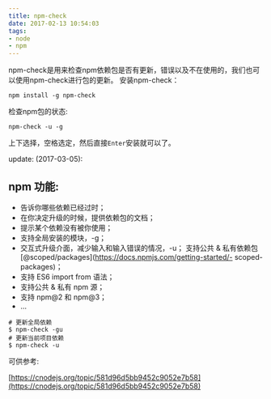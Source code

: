 ```yaml
---
title: npm-check
date: 2017-02-13 10:54:03
tags:
- node
- npm
---
```


npm-check是用来检查npm依赖包是否有更新，错误以及不在使用的，我们也可以使用npm-check进行包的更新。
安装npm-check：

```shell
npm install -g npm-check
```

检查npm包的状态:

```shell
npm-check -u -g
```

上下选择，空格选定，然后直接`Enter`安装就可以了。


update: (2017-03-05):

## npm 功能:
- 告诉你哪些依赖已经过时；
- 在你决定升级的时候，提供依赖包的文档；
- 提示某个依赖没有被你使用；
- 支持全局安装的模块，-g；
- 交互式升级介面，减少输入和输入错误的情况，-u；
支持公共 & 私有依赖包 [@scoped/packages](https://docs.npmjs.com/getting-started/- scoped-packages)；
- 支持 ES6 import from 语法；
- 支持公共 & 私有 npm 源；
- 支持 npm@2 和 npm@3；
- …

```shell
# 更新全局依赖
$ npm-check -gu
# 更新当前项目依赖
$ npm-check -u
```

可供参考:

[https://cnodejs.org/topic/581d96d5bb9452c9052e7b58](https://cnodejs.org/topic/581d96d5bb9452c9052e7b58)
